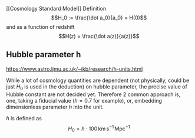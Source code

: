 [[Cosmology Standard Model]]
Definition
$$H_0 := \frac{\dot a_0}{a_0} = H(0)$$
and as a function of redshift
$$H(z) = \frac{\dot a(z)}{a(z)}$$
## Hubble parameter h
https://www.astro.ljmu.ac.uk/~ikb/research/h-units.html

While a lot of cosmology quantities are dependent (not physically, could be just $H_0$ is used in the deduction) on hubble parameter, the precise value of Hubble constant are not decided yet. Therefore 2 common approach is, one, taking a fiducial value ($h=0.7$ for example), or, embedding dimensionless parameter $h$ into the unit.

$h$ is defined as
$$
H_0 = h \cdot 100\mathrm{\,km\,s^{-1}\,Mpc^{-1}}
$$
